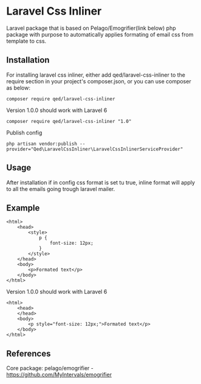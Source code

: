 # Laravel Css Inliner

Laravel package that is based on Pelago/Emogrifier(link below) php package with purpose to automatically applies formating of email css from template to css.

## Installation

For installing laravel css inliner, either add qed/laravel-css-inliner to the require section in your project's composer.json, or you can use composer as below:

```
composer require qed/laravel-css-inliner
```

Version 1.0.0 should work with Laravel 6

```
composer require qed/laravel-css-inliner "1.0"
```

Publish config

```
php artisan vendor:publish --provider="Qed\LaravelCssInliner\LaravelCssInlinerServiceProvider"
```

## Usage

After installation if in config css format is set tu true, inline format will apply to all the emails going trough laravel mailer.

## Example

```
<html>
    <head>
        <style>
            p {
                font-size: 12px;
            }
        </style>
    </head>
    <body>
        <p>Formated text</p>
    </body>
</html>
```

Version 1.0.0 should work with Laravel 6

```
<html>
    <head>
    </head>
    <body>
        <p style="font-size: 12px;">Formated text</p>
    </body>
</html>
```

## References

Core package: pelago/emogrifier - https://github.com/MyIntervals/emogrifier
